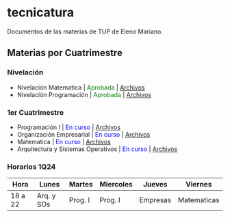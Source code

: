 # tecnicatura
 
Documentos de las materias de TUP  de Eleno Mariano.

## Materias por Cuatrimestre

### Nivelación

 - Nivelación Matematica  |<span style="color:green"> Aprobada </span> | [Archivos](./nivelacion/niv_programacion)
 - Nivelación Programación | <span style="color:green"> Aprobada </span>  | [Archivos](./nivelacion/niv_matem)

### 1er Cuatrimestre

 - Programación I | <span style="color:blue"> En curso </span> | [Archivos](./primer_q_24/programacion)
 - Organización Empresarial | <span style="color:blue"> En curso </span>  | [Archivos](./primer_q_24/org_empresas)
 - Matematica | <span style="color:blue"> En curso </span>   | [Archivos](./primer_q_24/matematicas)
 - Arquitectura y Sistemas Operativos | <span style="color:blue"> En curso </span>  | [Archivos](./primer_q_24/sistemas_operativos)



### Horarios 1Q24

|   Hora    |    Lunes   |  Martes  |   Miercoles   |   Jueves  |   Viernes     | 
|-----------|------------|----------|---------------|-----------|---------------|
|  18 a 22  | Arq. y SOs |  Prog. I |  Prog. I      | Empresas  | Matematicas   |


